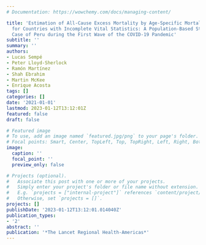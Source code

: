 ```yaml
---
# Documentation: https://wowchemy.com/docs/managing-content/

title: 'Estimation of All-Cause Excess Mortality by Age-Specific Mortality Patterns
  for Countries with Incomplete Vital Statistics: A Population-Based Study of the
  Case of Peru during the First Wave of the COVID-19 Pandemic'
subtitle: ''
summary: ''
authors:
- Lucas Sempé
- Peter Lloyd-Sherlock
- Ramón Martínez
- Shah Ebrahim
- Martin McKee
- Enrique Acosta
tags: []
categories: []
date: '2021-01-01'
lastmod: 2023-01-12T13:12:01Z
featured: false
draft: false

# Featured image
# To use, add an image named `featured.jpg/png` to your page's folder.
# Focal points: Smart, Center, TopLeft, Top, TopRight, Left, Right, BottomLeft, Bottom, BottomRight.
image:
  caption: ''
  focal_point: ''
  preview_only: false

# Projects (optional).
#   Associate this post with one or more of your projects.
#   Simply enter your project's folder or file name without extension.
#   E.g. `projects = ["internal-project"]` references `content/project/deep-learning/index.md`.
#   Otherwise, set `projects = []`.
projects: []
publishDate: '2023-01-12T13:12:01.014040Z'
publication_types:
- '2'
abstract: ''
publication: '*The Lancet Regional Health-Americas*'
---
```

